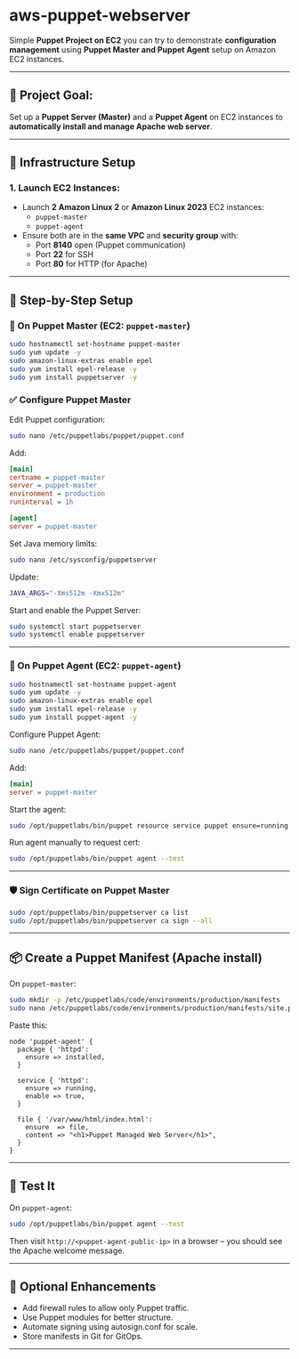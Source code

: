 # aws-puppet-webserver

Simple **Puppet Project on EC2** you can try to demonstrate **configuration management** using **Puppet Master and Puppet Agent** setup on Amazon EC2 instances.

---

## 🎯 **Project Goal:**
Set up a **Puppet Server (Master)** and a **Puppet Agent** on EC2 instances to **automatically install and manage Apache web server**.

---

## 🧱 **Infrastructure Setup**

### 1. **Launch EC2 Instances:**
- Launch **2 Amazon Linux 2** or **Amazon Linux 2023** EC2 instances:
  - `puppet-master`
  - `puppet-agent`
- Ensure both are in the **same VPC** and **security group** with:
  - Port **8140** open (Puppet communication)
  - Port **22** for SSH
  - Port **80** for HTTP (for Apache)

---

## 🧰 **Step-by-Step Setup**

### 🔧 On Puppet Master (EC2: `puppet-master`)
```bash
sudo hostnamectl set-hostname puppet-master
sudo yum update -y
sudo amazon-linux-extras enable epel
sudo yum install epel-release -y
sudo yum install puppetserver -y
```

### ✅ Configure Puppet Master
Edit Puppet configuration:
```bash
sudo nano /etc/puppetlabs/puppet/puppet.conf
```
Add:
```ini
[main]
certname = puppet-master
server = puppet-master
environment = production
runinterval = 1h

[agent]
server = puppet-master
```

Set Java memory limits:
```bash
sudo nano /etc/sysconfig/puppetserver
```
Update:
```bash
JAVA_ARGS="-Xms512m -Xmx512m"
```

Start and enable the Puppet Server:
```bash
sudo systemctl start puppetserver
sudo systemctl enable puppetserver
```

---

### 🔧 On Puppet Agent (EC2: `puppet-agent`)
```bash
sudo hostnamectl set-hostname puppet-agent
sudo yum update -y
sudo amazon-linux-extras enable epel
sudo yum install epel-release -y
sudo yum install puppet-agent -y
```

Configure Puppet Agent:
```bash
sudo nano /etc/puppetlabs/puppet/puppet.conf
```
Add:
```ini
[main]
server = puppet-master
```

Start the agent:
```bash
sudo /opt/puppetlabs/bin/puppet resource service puppet ensure=running enable=true
```

Run agent manually to request cert:
```bash
sudo /opt/puppetlabs/bin/puppet agent --test
```

---

### 🛡️ Sign Certificate on Puppet Master
```bash
sudo /opt/puppetlabs/bin/puppetserver ca list
sudo /opt/puppetlabs/bin/puppetserver ca sign --all
```

---

## 📦 Create a Puppet Manifest (Apache install)

On `puppet-master`:
```bash
sudo mkdir -p /etc/puppetlabs/code/environments/production/manifests
sudo nano /etc/puppetlabs/code/environments/production/manifests/site.pp
```

Paste this:
```puppet
node 'puppet-agent' {
  package { 'httpd':
    ensure => installed,
  }

  service { 'httpd':
    ensure => running,
    enable => true,
  }

  file { '/var/www/html/index.html':
    ensure  => file,
    content => "<h1>Puppet Managed Web Server</h1>",
  }
}
```

---

## 🚀 Test It
On `puppet-agent`:
```bash
sudo /opt/puppetlabs/bin/puppet agent --test
```

Then visit `http://<puppet-agent-public-ip>` in a browser – you should see the Apache welcome message.

---

## 📘 Optional Enhancements
- Add firewall rules to allow only Puppet traffic.
- Use Puppet modules for better structure.
- Automate signing using autosign.conf for scale.
- Store manifests in Git for GitOps.

---
